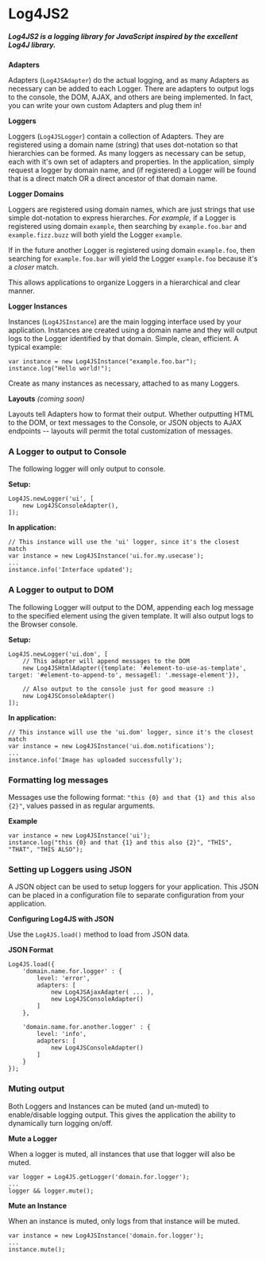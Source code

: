 # Log4JS2

##### Log4JS2 is a logging library for JavaScript inspired by the excellent Log4J library.

__Adapters__
    
Adapters (`Log4JSAdapter`) do the actual logging, and as many Adapters as necessary can be added to each
Logger. There are adapters to output logs to the console, the DOM, AJAX, and others are being implemented.
In fact, you can write your own custom Adapters and plug them in!
    
__Loggers__
    
Loggers (`Log4JSLogger`) contain a collection of Adapters. They are registered using a domain name (string) that uses
dot-notation so that hierarchies can be formed. As many loggers as necessary can be setup, each with it's own set of
adapters and properties. In the application, simply request a logger by domain name, and (if registered) a Logger will
be found that is a direct match OR a direct ancestor of that domain name.

__Logger Domains__

Loggers are registered using domain names, which are just strings that use simple dot-notation to express
hierarches. _For example,_ if a Logger is registered using domain `example`, then searching by `example.foo.bar`
and `example.fizz.buzz` will both yield the Logger `example`.
    
If in the future another Logger is registered using domain `example.foo`, then searching for `example.foo.bar` will
yield the Logger `example.foo` because it's a _closer_ match.

This allows applications to organize Loggers in a hierarchical and clear manner.

__Logger Instances__

Instances (`Log4JSInstance`) are the main logging interface used by your application. Instances are created using a
domain name and they will output logs to the Logger identified by that domain. Simple, clean, efficient. A typical example:
````
var instance = new Log4JSInstance("example.foo.bar");
instance.log("Hello world!");
````
 
 Create as many instances as necessary, attached to as many Loggers.
    
__Layouts__ _(coming soon)_
    
Layouts tell Adapters how to format their output. Whether outputting HTML to the DOM, or text messages to the Console,
or JSON objects to AJAX endpoints -- layouts will permit the total customization of messages.
    
    
### A Logger to output to Console

The following logger will only output to console.

__Setup:__

````
Log4JS.newLogger('ui', [
    new Log4JSConsoleAdapter(),
]);
````

__In application:__

````
// This instance will use the 'ui' logger, since it's the closest match
var instance = new Log4JSInstance('ui.for.my.usecase');
...
instance.info('Interface updated');
````

### A Logger to output to DOM

The following Logger will output to the DOM, appending each log message to the specified element using the given template.
It will also output logs to the Browser console.

__Setup:__

````
Log4JS.newLogger('ui.dom', [
    // This adapter will append messages to the DOM
    new Log4JSHtmlAdapter({template: '#element-to-use-as-template', target: '#element-to-append-to', messageEl: '.message-element'}),
    
    // Also output to the console just for good measure :)
    new Log4JSConsoleAdapter()
]);
````

__In application:__

````
// This instance will use the 'ui.dom' logger, since it's the closest match
var instance = new Log4JSInstance('ui.dom.notifications');
...
instance.info('Image has uploaded successfully');
````

### Formatting log messages

Messages use the following format: `"this {0} and that {1} and this also {2}"`, values passed in as regular arguments.

__Example__

````
var instance = new Log4JSInstance('ui');
instance.log("this {0} and that {1} and this also {2}", "THIS", "THAT", "THIS ALSO");
````

### Setting up Loggers using JSON

A JSON object can be used to setup loggers for your application. This JSON can be placed in a configuration file to separate configuration from your application.

__Configuring Log4JS with JSON__

Use the `Log4JS.load()` method to load from JSON data.

__JSON Format__

````
Log4JS.load({
    'domain.name.for.logger' : {
        level: 'error',
        adapters: [
            new Log4JSAjaxAdapter( ... ),
            new Log4JSConsoleAdapter()
        ]
    },

    'domain.name.for.another.logger' : {
        level: 'info',
        adapters: [
            new Log4JSConsoleAdapter()
        ]
    }
});
````

### Muting output

Both Loggers and Instances can be muted (and un-muted) to enable/disable logging output. This gives the application the ability to dynamically turn logging on/off.

__Mute a Logger__

When a logger is muted, all instances that use that logger will also be muted.

````
var logger = Log4JS.getLogger('domain.for.logger');
...
logger && logger.mute();
````

__Mute an Instance__

When an instance is muted, only logs from that instance will be muted.

````
var instance = new Log4JSInstance('domain.for.logger');
...
instance.mute();
````
